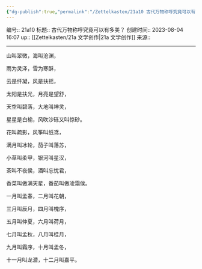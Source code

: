 ```yaml
---
{"dg-publish":true,"permalink":"/Zettelkasten/21a10 古代万物称呼究竟可以有多美？/","dgPassFrontmatter":true}
---
```


编号:: 21a10
标题:: 古代万物称呼究竟可以有多美？
创建时间:: 2023-08-04 16:07
up:: [[Zettelkasten/21a 文学创作\|21a 文学创作]]
来源:: 

---
山叫翠微，海叫沧渊，

雨为灵泽，雪为寒酥，

云是纤凝，风是扶摇，

太阳是扶光，月亮是望舒，

天空叫碧落，大地叫坤灵，

星星是白榆，风吹沙砾又叫惊砂。

花叫疏影，风筝叫纸鸢，

满月叫冰轮，茄子叫落苏，

小草叫柔甲，银河叫星汉，

茶叫不夜侯，酒叫忘忧君，

香菜叫做满天星，番茄叫做凌霜侯。

一月叫孟春，二月叫花朝，

三月叫辰月，四月叫槐序，

五月叫仲夏，六月叫荷月，

七月叫孟秋，八月叫桂月，

九月叫霜序，十月叫孟冬，

十一月叫龙潜，十二月叫嘉平。